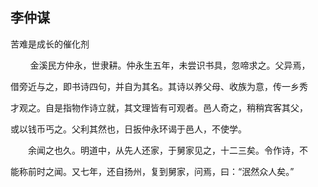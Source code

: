 <h2>李仲谋</h2>
<p>苦难是成长的催化剂</p>
<p>
&nbsp;&nbsp;&nbsp;&nbsp;&nbsp;&nbsp;&nbsp;&nbsp;金溪民方仲永，世隶耕。仲永生五年，未尝识书具，忽啼求之。父异焉，

借旁近与之，即书诗四句，并自为其名。其诗以养父母、收族为意，传一乡秀

才观之。自是指物作诗立就，其文理皆有可观者。邑人奇之，稍稍宾客其父，

或以钱币丐之。父利其然也，日扳仲永环谒于邑人，不使学。

</p>
<!-- <p>
我叫XX, xx年毕业于XXX（211/985可以说，其他的不说学校即可），本科（本科及以上才说学历）；
我在上一份工作中从事xxxx，独立负责多款混合app前端的开发，测试与发版，也负责开发各种前端H5项目；
我熟悉的技术有:
首先 ，我掌握了XXX， 曾应用在XXX项目中，开发了XX功能；客户反馈非常好，使得项目XXX，给公司来带了XXX收益；（用数据和案例说话）
除此之外，XX框架我也非常熟悉，XXX项目都是用到了这个XXX框架

</p> -->

<p>
　　余闻之也久。明道中，从先人还家，于舅家见之，十二三矣。令作诗，不

能称前时之闻。又七年，还自扬州，复到舅家，问焉，曰：“泯然众人矣。”

</p>
<p>

</p>
